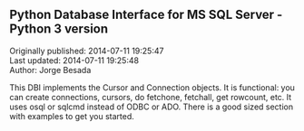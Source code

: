 ## Python Database Interface for MS SQL Server - Python 3 version  
Originally published: 2014-07-11 19:25:47  
Last updated: 2014-07-11 19:25:48  
Author: Jorge Besada  
  
This DBI implements the Cursor and Connection objects. It is functional: you can create connections, cursors, do fetchone, fetchall, get rowcount, etc. It uses osql or sqlcmd instead of ODBC or ADO. There is a good sized section with examples to get you started. 